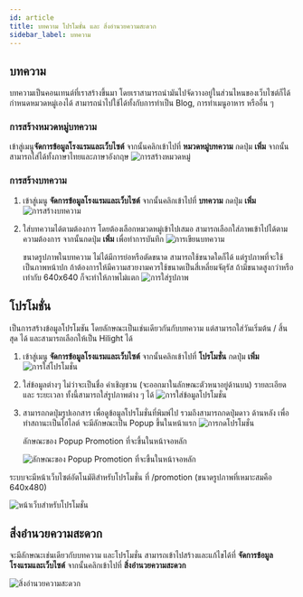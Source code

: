 ```yaml
---
id: article
title: บทความ โปรโมชั่น และ สิ่งอำนวยความสะดวก
sidebar_label: บทความ
---
```


## บทความ

บทความเป็นคอนเทนต์ที่เราสร้างขึ้นมา โดยเราสามารถนำมันไปจัดวางอยู่ในส่วนไหนของเว็บไซต์ก็ได้ กำหนดหมวดหมู่เองได้ สามารถนำไปใช้ได้ทั้งกับการทำเป็น Blog, การทำเมนูอาหาร หรืออื่น ๆ

### การสร้างหมวดหมู่บทความ

เข้าสู่เมนู**จัดการข้อมูลโรงแรมและเว็บไซต์** จากนั้นคลิกเข้าไปที่ **หมวดหมู่บทความ** กดปุ่ม **เพิ่ม** จากนั้นสามารถใส่ได้ทั้งภาษาไทยและภาษาอังกฤษ
![การสร้างหมวดหมู่](/img/article/1.png)

### การสร้างบทความ

1. เข้าสู่เมนู **จัดการข้อมูลโรงแรมและเว็บไซต์** จากนั้นคลิกเข้าไปที่ **บทความ** กดปุ่ม **เพิ่ม**
   ![การสร้างบทความ](/img/article/2.png)

2. ใส่บทความได้ตามต้องการ โดยต้องเลือกหมวดหมู่เข้าไปเสมอ สามารถเลือกใส่ภาพเข้าไปได้ตามความต้องการ จากนั้นกดปุ่ม **เพิ่ม** เพื่อทำการบันทึก
   ![การเขียนบทความ](/img/article/3.png)

   ขนาดรูปภาพในบทความ ไม่ได้มีการย่อหรือตัดขนาด สามารถใช้ขนาดใดก็ได้ แต่รูปภาพที่จะใช้เป็นภาพหน้าปก ถ้าต้องการให้มีความสวยงามควรใช้ขนาดเป็นสี่เหลี่ยมจัตุรัส ถ้ามีขนาดสูงกว่าหรือเท่ากับ 640x640 ก็จะทำให้ภาพไม่แตก
   ![การใส่รูปภาพ](/img/article/4.png)

## โปรโมชั่น

เป็นการสร้างข้อมูลโปรโมชัน โดยลักษณะเป็นเช่นเดียวกันกับบทความ แต่สามารถใส่วันเริ่มต้น / สิ้นสุด ได้ และสามารถเลือกให้เป็น Hilight ได้

1. เข้าสู่เมนู **จัดการข้อมูลโรงแรมและเว็บไซต์** จากนั้นคลิกเข้าไปที่ **โปรโมชั่น** กดปุ่ม **เพิ่ม**
   ![การใส่โปรโมชั่น](/img/article/5.png)

2. ใส่ข้อมูลต่างๆ ไม่ว่าจะเป็นชื่อ คำเชิญชวน (จะออกมาในลักษณะตัวหนาอยู่ด้านบน) รายละเอียด และ ระยะเวลา ทั้งนี้สามารถใส่รูปภาพต่าง ๆ ได้
   ![การใส่ข้อมูลโปรโมชั่น](/img/article/6.png)

3. สามารถกดปุ่มรูปเอกสาร เพื่อดูข้อมูลโปรโมชั่นที่พิมพ์ไป รวมถึงสามารถกดปุ่มดาว ด้านหลัง เพื่อทำสถานะเป็นไฮไลต์ จะมีลักษณะเป็น Popup ขึ้นในหน้าแรก
   ![การกดโปรโมชั่น](/img/article/7.png)

   ลักษณะของ Popup Promotion ที่จะขึ้นในหน้าจอหลัก

   ![ลักษณะของ Popup Promotion ที่จะขึ้นในหน้าจอหลัก](/img/article/8.png)

ระบบจะมีหน้าเว็บไซต์อัตโนมัติสำหรับโปรโมชั่น ที่ /promotion (ขนาดรูปภาพที่เหมาะสมคือ 640x480)

![หน้าเว็บสำหรับโปรโมชั่น](/img/article/9.png)

## สิ่งอำนวยความสะดวก

จะมีลักษณะเช่นเดียวกับบทความ และโปรโมชั่น สามารถเข้าไปสร้างและแก้ไขได้ที่ **จัดการข้อมูลโรงแรมและเว็บไซต์** จากนั้นคลิกเข้าไปที่ **สิ่งอำนวยความสะดวก**

![สิ่งอำนวยความสะดวก](/img/article/10.png)
